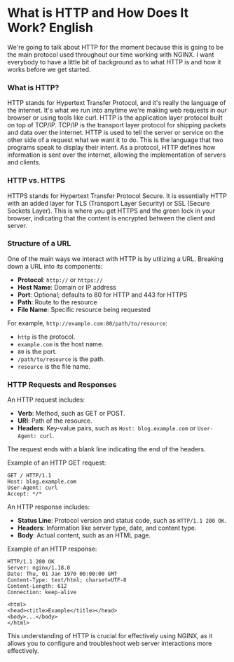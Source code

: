 # What is HTTP and How Does It Work? English

We're going to talk about HTTP for the moment because this is going to be the main protocol used throughout our time working with NGINX. I want everybody to have a little bit of background as to what HTTP is and how it works before we get started.

### What is HTTP?

HTTP stands for Hypertext Transfer Protocol, and it's really the language of the internet. It's what we run into anytime we're making web requests in our browser or using tools like curl. HTTP is the application layer protocol built on top of TCP/IP. TCP/IP is the transport layer protocol for shipping packets and data over the internet. HTTP is used to tell the server or service on the other side of a request what we want it to do. This is the language that two programs speak to display their intent. As a protocol, HTTP defines how information is sent over the internet, allowing the implementation of servers and clients.

### HTTP vs. HTTPS

HTTPS stands for Hypertext Transfer Protocol Secure. It is essentially HTTP with an added layer for TLS (Transport Layer Security) or SSL (Secure Sockets Layer). This is where you get HTTPS and the green lock in your browser, indicating that the content is encrypted between the client and server.

### Structure of a URL

One of the main ways we interact with HTTP is by utilizing a URL. Breaking down a URL into its components:

- **Protocol**: `http://` or `https://`
- **Host Name**: Domain or IP address
- **Port**: Optional; defaults to 80 for HTTP and 443 for HTTPS
- **Path**: Route to the resource
- **File Name**: Specific resource being requested

For example, `http://example.com:80/path/to/resource`:

- `http` is the protocol.
- `example.com` is the host name.
- `80` is the port.
- `/path/to/resource` is the path.
- `resource` is the file name.

### HTTP Requests and Responses

An HTTP request includes:

- **Verb**: Method, such as GET or POST.
- **URI**: Path of the resource.
- **Headers**: Key-value pairs, such as `Host: blog.example.com` or `User-Agent: curl`.

The request ends with a blank line indicating the end of the headers.

Example of an HTTP GET request:

```
GET / HTTP/1.1
Host: blog.example.com
User-Agent: curl
Accept: */*

```

An HTTP response includes:

- **Status Line**: Protocol version and status code, such as `HTTP/1.1 200 OK`.
- **Headers**: Information like server type, date, and content type.
- **Body**: Actual content, such as an HTML page.

Example of an HTTP response:

```
HTTP/1.1 200 OK
Server: nginx/1.18.0
Date: Thu, 01 Jan 1970 00:00:00 GMT
Content-Type: text/html; charset=UTF-8
Content-Length: 612
Connection: keep-alive

<html>
<head><title>Example</title></head>
<body>...</body>
</html>

```

This understanding of HTTP is crucial for effectively using NGINX, as it allows you to configure and troubleshoot web server interactions more effectively.